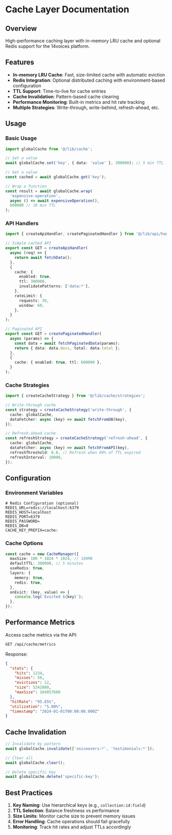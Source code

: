 # Cache Layer Documentation

## Overview

High-performance caching layer with in-memory LRU cache and optional Redis support for the 14voices platform.

## Features

- **In-memory LRU Cache**: Fast, size-limited cache with automatic eviction
- **Redis Integration**: Optional distributed caching with environment-based configuration
- **TTL Support**: Time-to-live for cache entries
- **Cache Invalidation**: Pattern-based cache clearing
- **Performance Monitoring**: Built-in metrics and hit rate tracking
- **Multiple Strategies**: Write-through, write-behind, refresh-ahead, etc.

## Usage

### Basic Usage

```typescript
import globalCache from '@/lib/cache';

// Set a value
await globalCache.set('key', { data: 'value' }, 300000); // 5 min TTL

// Get a value
const cached = await globalCache.get('key');

// Wrap a function
const result = await globalCache.wrap(
  'expensive-operation',
  async () => await expensiveOperation(),
  600000 // 10 min TTL
);
```

### API Handlers

```typescript
import { createApiHandler, createPaginatedHandler } from '@/lib/api/handlers';

// Simple cached API
export const GET = createApiHandler(
  async (req) => {
    return await fetchData();
  },
  {
    cache: {
      enabled: true,
      ttl: 300000,
      invalidatePatterns: ['data:*'],
    },
    rateLimit: {
      requests: 30,
      window: 60,
    },
  }
);

// Paginated API
export const GET = createPaginatedHandler(
  async (params) => {
    const data = await fetchPaginatedData(params);
    return { data: data.docs, total: data.total };
  },
  {
    cache: { enabled: true, ttl: 600000 },
  }
);
```

### Cache Strategies

```typescript
import { createCacheStrategy } from '@/lib/cache/strategies';

// Write-through cache
const strategy = createCacheStrategy('write-through', {
  cache: globalCache,
  dataFetcher: async (key) => await fetchFromDB(key),
});

// Refresh-ahead cache
const refreshStrategy = createCacheStrategy('refresh-ahead', {
  cache: globalCache,
  dataFetcher: async (key) => await fetchFromAPI(key),
  refreshThreshold: 0.8, // Refresh when 80% of TTL expired
  refreshInterval: 10000,
});
```

## Configuration

### Environment Variables

```env
# Redis Configuration (optional)
REDIS_URL=redis://localhost:6379
REDIS_HOST=localhost
REDIS_PORT=6379
REDIS_PASSWORD=
REDIS_DB=0
CACHE_KEY_PREFIX=cache:
```

### Cache Options

```typescript
const cache = new CacheManager({
  maxSize: 100 * 1024 * 1024, // 100MB
  defaultTTL: 300000, // 5 minutes
  useRedis: true,
  layers: {
    memory: true,
    redis: true,
  },
  onEvict: (key, value) => {
    console.log(`Evicted ${key}`);
  },
});
```

## Performance Metrics

Access cache metrics via the API:

```bash
GET /api/cache/metrics
```

Response:

```json
{
  "stats": {
    "hits": 1234,
    "misses": 56,
    "evictions": 12,
    "size": 5242880,
    "maxSize": 104857600
  },
  "hitRate": "95.65%",
  "utilization": "5.00%",
  "timestamp": "2024-01-01T00:00:00.000Z"
}
```

## Cache Invalidation

```typescript
// Invalidate by pattern
await globalCache.invalidate(['voiceovers:*', 'testimonials:*']);

// Clear all
await globalCache.clear();

// Delete specific key
await globalCache.delete('specific-key');
```

## Best Practices

1. **Key Naming**: Use hierarchical keys (e.g., `collection:id:field`)
2. **TTL Selection**: Balance freshness vs performance
3. **Size Limits**: Monitor cache size to prevent memory issues
4. **Error Handling**: Cache operations should fail gracefully
5. **Monitoring**: Track hit rates and adjust TTLs accordingly
